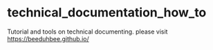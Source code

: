 # technical_documentation_how_to

Tutorial and tools on technical documenting.
please visit https://beeduhbee.github.io/
